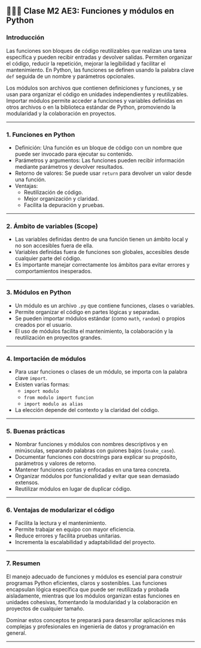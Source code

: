 ## 👨🏽‍🏫 Clase M2 AE3: Funciones y módulos en Python

### Introducción

Las funciones son bloques de código reutilizables que realizan una tarea específica y pueden recibir entradas y devolver salidas. Permiten organizar el código, reducir la repetición, mejorar la legibilidad y facilitar el mantenimiento. En Python, las funciones se definen usando la palabra clave `def` seguida de un nombre y parámetros opcionales.

Los módulos son archivos que contienen definiciones y funciones, y se usan para organizar el código en unidades independientes y reutilizables. Importar módulos permite acceder a funciones y variables definidas en otros archivos o en la biblioteca estándar de Python, promoviendo la modularidad y la colaboración en proyectos.

---

### 1. Funciones en Python

- Definición: Una función es un bloque de código con un nombre que puede ser invocado para ejecutar su contenido.
- Parámetros y argumentos: Las funciones pueden recibir información mediante parámetros y devolver resultados.
- Retorno de valores: Se puede usar `return` para devolver un valor desde una función.
- Ventajas:
  - Reutilización de código.
  - Mejor organización y claridad.
  - Facilita la depuración y pruebas.

---

### 2. Ámbito de variables (Scope)

- Las variables definidas dentro de una función tienen un ámbito local y no son accesibles fuera de ella.
- Variables definidas fuera de funciones son globales, accesibles desde cualquier parte del código.
- Es importante manejar correctamente los ámbitos para evitar errores y comportamientos inesperados.

---

### 3. Módulos en Python

- Un módulo es un archivo `.py` que contiene funciones, clases o variables.
- Permite organizar el código en partes lógicas y separadas.
- Se pueden importar módulos estándar (como `math`, `random`) o propios creados por el usuario.
- El uso de módulos facilita el mantenimiento, la colaboración y la reutilización en proyectos grandes.

---

### 4. Importación de módulos

- Para usar funciones o clases de un módulo, se importa con la palabra clave `import`.
- Existen varias formas:
  - `import modulo`
  - `from modulo import funcion`
  - `import modulo as alias`
- La elección depende del contexto y la claridad del código.

---

### 5. Buenas prácticas

- Nombrar funciones y módulos con nombres descriptivos y en minúsculas, separando palabras con guiones bajos (`snake_case`).
- Documentar funciones con docstrings para explicar su propósito, parámetros y valores de retorno.
- Mantener funciones cortas y enfocadas en una tarea concreta.
- Organizar módulos por funcionalidad y evitar que sean demasiado extensos.
- Reutilizar módulos en lugar de duplicar código.

---

### 6. Ventajas de modularizar el código

- Facilita la lectura y el mantenimiento.
- Permite trabajar en equipo con mayor eficiencia.
- Reduce errores y facilita pruebas unitarias.
- Incrementa la escalabilidad y adaptabilidad del proyecto.

---

### 7. Resumen

El manejo adecuado de funciones y módulos es esencial para construir programas Python eficientes, claros y sostenibles. Las funciones encapsulan lógica específica que puede ser reutilizada y probada aisladamente, mientras que los módulos organizan estas funciones en unidades cohesivas, fomentando la modularidad y la colaboración en proyectos de cualquier tamaño.

Dominar estos conceptos te preparará para desarrollar aplicaciones más complejas y profesionales en ingeniería de datos y programación en general.

---
